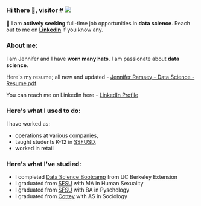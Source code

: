 ### Hi there 👋, visitor # <img src="https://profile-counter.glitch.me/jennylynnramz/count.svg" />
📣 I am **actively seeking** full-time job opportunities in **data science**. Reach out to me on **[LinkedIn](https://www.linkedin.com/in/jennifer-ramsey/)** if you know any.



### **About me:**

I am Jennifer and I have **worn many hats**. I am passionate about **data science**.

Here's my resume; all new and updated - [Jennifer Ramsey - Data Science - Resume.pdf](https://github.com/jennylynnramz/Resume/blob/master/Jennifer%20Ramsey%20-%20Data%20Science%20-%20Resume.pdf)

You can reach me on LinkedIn here - [LinkedIn Profile](https://www.linkedin.com/in/jennifer-ramsey/)


### **Here's what I used to do:**

I have worked as:
  * operations at various companies,
  * taught students K-12 in [SSFUSD](https://www.ssfusd.org/),
  * worked in retail


### **Here's what I've studied:**

  * I completed [Data Science Bootcamp](https://bootcamp.berkeley.edu/data/) from UC Berkeley Extension
  * I graduated from [SFSU](https://www.sfsu.edu/) with MA in Human Sexuality
  * I graduated from [SFSU](https://www.sfsu.edu/) with BA in Pyschology
  * I graduated from [Cottey](https://cottey.edu/) with AS in Sociology

<!--
**jennylynnramz/jennylynnramz** is a ✨ _special_ ✨ repository because its `README.md` (this file) appears on your GitHub profile.

Here are some ideas to get you started:

- 🔭 I’m currently working on ...
- 🌱 I’m currently learning ...
- 👯 I’m looking to collaborate on ...
- 🤔 I’m looking for help with ...
- 💬 Ask me about ...
- 📫 How to reach me: ...
- 😄 Pronouns: ...
- ⚡ Fun fact: ...
-->
